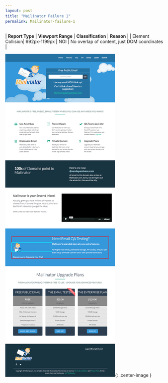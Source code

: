 ```yaml
---
layout: post
title: "Mailinator Failure 1"
permalink: Mailinator-failure-1
---
```

| **Report Type** | **Viewport Range** | **Classification** | **Reason** |
| Element Collision| 992px-1199px | NOI | No overlap of content, just DOM coordinates | 

![Screenshot of the fault](../assets/images/Mailinator/fault1/overlapWidth1095.png){: .center-image }